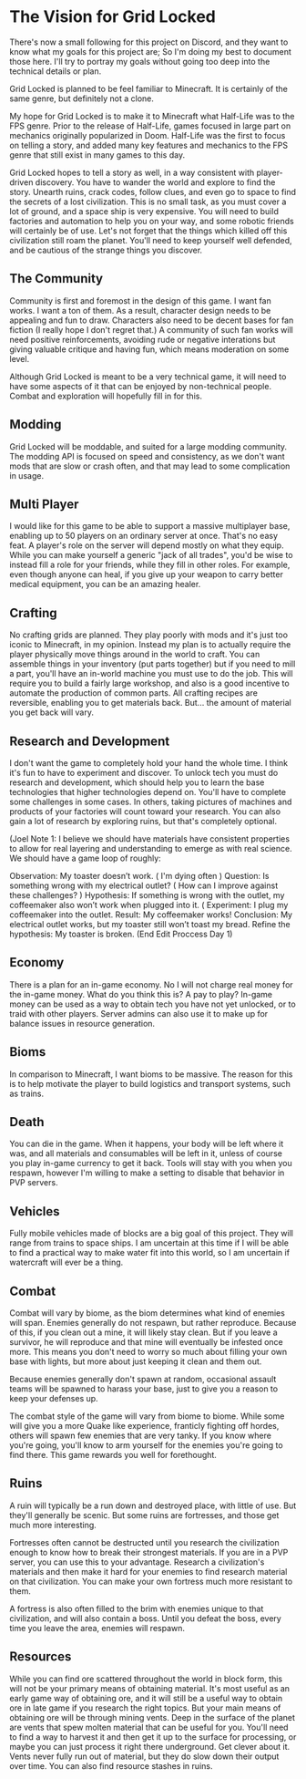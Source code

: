 
# The Vision for Grid Locked
There's now a small following for this project on Discord, and they want to know what my goals for this project are; So I'm doing my best to document those here. I'll try to portray my goals without going too deep into the technical details or plan.

Grid Locked is planned to be feel familiar to Minecraft. It is certainly of the same genre, but definitely not a clone.

My hope for Grid Locked is to make it to Minecraft what Half-Life was to the FPS genre. Prior to the release of Half-Life, games focused in large part on mechanics originally popularized in Doom. Half-Life was the first to focus on telling a story, and added many key features and mechanics to the FPS genre that still exist in many games to this day.

Grid Locked hopes to tell a story as well, in a way consistent with player-driven discovery. You have to wander the world and explore to find the story. Unearth ruins, crack codes, follow clues, and even go to space to find the secrets of a lost civilization. This is no small task, as you must cover a lot of ground, and a space ship is very expensive. You will need to build factories and automation to help you on your way, and some robotic friends will certainly be of use. Let's not forget that the things which killed off this civilization still roam the planet. You'll need to keep yourself well defended, and be cautious of the strange things you discover.

## The Community

Community is first and foremost in the design of this game. I want fan works. I want a ton of them. As a result, character design needs to be appealing and fun to draw. Characters also need to be decent bases for fan fiction (I really hope I don't regret that.) A community of such fan works will need positive reinforcements, avoiding rude or negative interations but giving valuable critique and having fun, which means moderation on some level.

Although Grid Locked is meant to be a very technical game, it will need to have some aspects of it that can be enjoyed by non-technical people. Combat and exploration will hopefully fill in for this.

## Modding

Grid Locked will be moddable, and suited for a large modding community. The modding API is focused on speed and consistency, as we don't want mods that are slow or crash often, and that may lead to some complication in usage.

## Multi Player

I would like for this game to be able to support a massive multiplayer base, enabling up to 50 players on an ordinary server at once. That's no easy feat. A player's role on the server will depend mostly on what they equip. While you can make yourself a generic "jack of all trades", you'd be wise to instead fill a role for your friends, while they fill in other roles. For example, even though anyone can heal, if you give up your weapon to carry better medical equipment, you can be an amazing healer.

## Crafting

No crafting grids are planned. They play poorly with mods and it's just too iconic to Minecraft, in my opinion. Instead my plan is to actually require the player physically move things around in the world to craft. You can assemble things in your inventory (put parts together) but if you need to mill a part, you'll have an in-world machine you must use to do the job. This will require you to build a fairly large workshop, and also is a good incentive to automate the production of common parts. All crafting recipes are reversible, enabling you to get materials back. But... the amount of material you get back will vary.

## Research and Development

I don't want the game to completely hold your hand the whole time. I think it's fun to have to experiment and discover. To unlock tech you must do research and development, which should help you to learn the base technologies that higher technologies depend on. You'll have to complete some challenges in some cases. In others, taking pictures of machines and products of your factories will count toward your research. You can also gain a lot of research by exploring ruins, but that's completely optional.

(Joel Note 1: I believe we should have materials have consistent properties to allow for real layering and understanding to emerge as with real science. We should have a game loop of roughly:

Observation: My toaster doesn’t work. ( I'm dying often )
Question: Is something wrong with my electrical outlet? ( How can I improve against these challenges? )
Hypothesis: If something is wrong with the outlet, my coffeemaker also won’t work when plugged into it. ( 
Experiment: I plug my coffeemaker into the outlet.
Result: My coffeemaker works!
Conclusion: My electrical outlet works, but my toaster still won’t toast my bread.
Refine the hypothesis: My toaster is broken.
(End Edit Proccess Day 1)
## Economy

There is a plan for an in-game economy. No I will not charge real money for the in-game money. What do you think this is? A pay to play? In-game  money can be used as a way to obtain tech you have not yet unlocked, or to traid with other players. Server admins can also use it to make up for balance issues in resource generation.

## Bioms

In comparison to Minecraft, I want bioms to be massive. The reason for this is to help motivate the player to build logistics and transport systems, such as trains.

## Death

You can die in the game. When it happens, your body will be left where it was, and all materials and consumables will be left in it, unless of course you play in-game currency to get it back. Tools will stay with you when you respawn, however I'm willing to make a setting to disable that behavior in PVP servers.

## Vehicles

Fully mobile vehicles made of blocks are a big goal of this project. They will range from trains to space ships. I am uncertain at this time if I will be able to find a practical way to make water fit into this world, so I am uncertain if watercraft will ever be a thing.

## Combat

Combat will vary by biome, as the biom determines what kind of enemies will span. Enemies generally do not respawn, but rather reproduce. Because of this, if you clean out a mine, it will likely stay clean. But if you leave a survivor, he will reproduce and that mine will eventually be infested once more. This means you don't need to worry so much about filling your own base with lights, but more about just keeping it clean and them out.

Because enemies generally don't spawn at random, occasional assault teams will be spawned to harass your base, just to give you a reason to keep your defenses up.

The combat style of the game will vary from biome to biome. While some will give you a more Quake like experience, franticly fighting off hordes, others will spawn few enemies that are very tanky. If you know where you're going, you'll know to arm yourself for the enemies you're going to find there. This game rewards you well for forethought.

## Ruins

A ruin will typically be a run down and destroyed place, with little of use. But they'll generally be scenic. But some ruins are fortresses, and those get much more interesting.

Fortresses often cannot be destructed until you research the civilization enough to know how to break their strongest materials. If you are in a PVP server, you can use this to your advantage. Research a civilization's materials and then make it hard for your enemies to find research material on that civilization. You can make your own fortress much more resistant to them.

A fortress is also often filled to the brim with enemies unique to that civilization, and will also contain a boss. Until you defeat the boss, every time you leave the area, enemies will respawn.

## Resources

While you can find ore scattered throughout the world in block form, this will not be your primary means of obtaining material. It's most useful as an early game way of obtaining ore, and it will still be a useful way to obtain ore in late game if you research the right topics. But your main means of obtaining ore will be through mining vents. Deep in the surface of the planet are vents that spew molten material that can be useful for you. You'll need to find a way to harvest it and then get it up to the surface for processing, or maybe you can just process it right there underground. Get clever about it. Vents never fully run out of material, but they do slow down their output over time. You can also find resource stashes in ruins.
